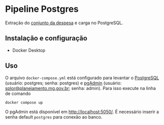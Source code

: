 # Pipeline Postgres

Extração do [conjunto da despesa](https://dados.mg.gov.br/dataset/despesa) e carga no PostgreSQL.

## Instalação e configuração

- Docker Desktop

## Uso

O arquivo `docker-compose.yml` está configurado para levantar o [PostgreSQL](https://www.postgresql.org/) (usuário: postgres; senha: postgres) e [pgAdmin](https://www.pgadmin.org/) (usuário: splor@planejamento.mg.gov.br; senha: admin). Para isso execute na linha de comando

```bash
docker compose up
```

O pgAdmin está disponível em <http://localhost:5050/>. É necessário inserir a senha default `postgres` para conexão ao banco.
